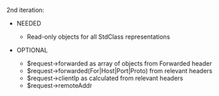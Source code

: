 2nd iteration:

- NEEDED
    - Read-only objects for all StdClass representations

- OPTIONAL
    - $request->forwarded as array of objects from Forwarded header
    - $request->forwarded(For|Host|Port|Proto) from relevant headers
    - $request->clientIp as calculated from relevant headers
    - $request->remoteAddr

